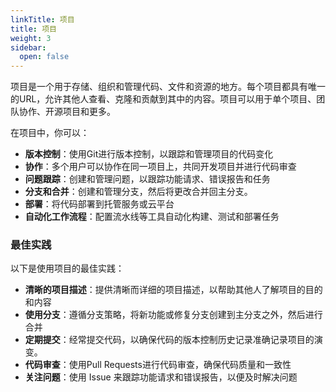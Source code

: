 ```yaml
---
linkTitle: 项目
title: 项目
weight: 3
sidebar:
  open: false
---
```


项目是一个用于存储、组织和管理代码、文件和资源的地方。每个项目都具有唯一的URL，允许其他人查看、克隆和贡献到其中的内容。项目可以用于单个项目、团队协作、开源项目和更多。

在项目中，你可以：

- **版本控制**：使用Git进行版本控制，以跟踪和管理项目的代码变化
- **协作**：多个用户可以协作在同一项目上，共同开发项目并进行代码审查
- **问题跟踪**：创建和管理问题，以跟踪功能请求、错误报告和任务
- **分支和合并**：创建和管理分支，然后将更改合并回主分支。
- **部署**：将代码部署到托管服务或云平台
- **自动化工作流程**：配置流水线等工具自动化构建、测试和部署任务

### 最佳实践

以下是使用项目的最佳实践：

- **清晰的项目描述**：提供清晰而详细的项目描述，以帮助其他人了解项目的目的和内容
- **使用分支**：遵循分支策略，将新功能或修复分支创建到主分支之外，然后进行合并
- **定期提交**：经常提交代码，以确保代码的版本控制历史记录准确记录项目的演变。
- **代码审查**：使用Pull Requests进行代码审查，确保代码质量和一致性
- **关注问题**：使用 Issue 来跟踪功能请求和错误报告，以便及时解决问题